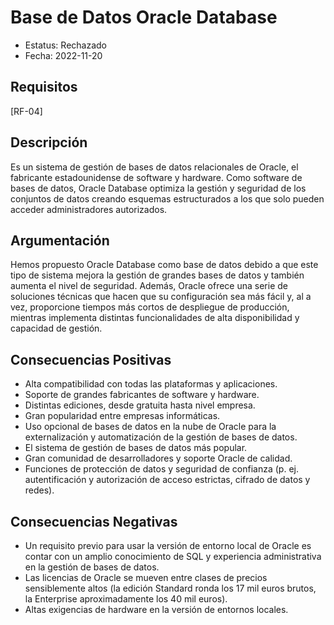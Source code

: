 # Base de Datos Oracle Database
  - Estatus: Rechazado
  - Fecha: 2022-11-20

## Requisitos 

[RF-04]

## Descripción

Es un sistema de gestión de bases de datos relacionales de Oracle, el fabricante estadounidense de software y hardware. Como software de bases de datos, Oracle Database optimiza la gestión y seguridad de los conjuntos de datos creando esquemas estructurados a los que solo pueden acceder administradores autorizados.

## Argumentación

Hemos propuesto Oracle Database como base de datos debido a que este tipo de sistema mejora la gestión de grandes bases de datos y también aumenta el nivel de seguridad. Además, Oracle ofrece una serie de soluciones técnicas que hacen que su configuración sea más fácil y, al a vez, proporcione tiempos más cortos de despliegue de producción, mientras implementa distintas funcionalidades de alta disponibilidad y capacidad de gestión.

## Consecuencias Positivas

   - Alta compatibilidad con todas las plataformas y aplicaciones.
   - Soporte de grandes fabricantes de software y hardware.
   - Distintas ediciones, desde gratuita hasta nivel empresa.
   - Gran popularidad entre empresas informáticas.
   - Uso opcional de bases de datos en la nube de Oracle para la externalización y automatización de la gestión de bases de datos.
   - El sistema de gestión de bases de datos más popular.
   - Gran comunidad de desarrolladores y soporte Oracle de calidad.
   - Funciones de protección de datos y seguridad de confianza (p. ej. autentificación y autorización de acceso estrictas, cifrado de datos y redes).

## Consecuencias Negativas
   
   - Un requisito previo para usar la versión de entorno local de Oracle es contar con un amplio conocimiento de SQL y experiencia administrativa en la gestión de bases de datos.
   - Las licencias de Oracle se mueven entre clases de precios sensiblemente altos (la edición Standard ronda los 17 mil euros brutos, la Enterprise aproximadamente los 40 mil euros).
   - Altas exigencias de hardware en la versión de entornos locales.
